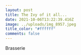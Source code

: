 ```yaml
---
layout: post
title: The Ivy of it all...
date: 2021-10-06T13:22:39.416Z
image: ../uploads/img_8957.jpeg
title_color: "#ffffff"
comments: false
---
```

Brasserie